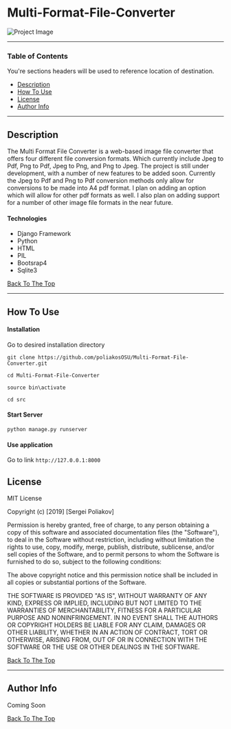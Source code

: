 # Multi-Format-File-Converter

![Project Image](https://www.copyrighted.com/uploads/8/8/k/s/uoccd3yawvuytlhjebej_x.png) 



---

### Table of Contents
You're sections headers will be used to reference location of destination.

- [Description](#description)
- [How To Use](#how-to-use)
- [License](#license)
- [Author Info](#author-info)

---

## Description

The Multi Format File Converter is a web-based image file converter that offers four different file conversion formats. Which currently include Jpeg to Pdf, Png to Pdf, Jpeg to Png, and Png to Jpeg. The project is still under development, with a number of new features to be added soon. Currently the Jpeg to Pdf and Png to Pdf conversion methods only allow for conversions to be made into A4 pdf format. I plan on adding an option which will allow for other pdf formats as well. I also plan on adding support for a number of other image file formats in the near future.  

#### Technologies

- Django Framework
- Python 
- HTML
- PIL
- Bootsrap4
- Sqlite3


[Back To The Top](#Multi-Format-File-Converter)

---

## How To Use

#### Installation
Go to desired installation directory 

`git clone https://github.com/poliakosOSU/Multi-Format-File-Converter.git`

`cd Multi-Format-File-Converter`

`source bin\activate`

`cd src`

#### Start Server
`python manage.py runserver`

#### Use application
Go to link `http://127.0.0.1:8000`


## License

MIT License

Copyright (c) [2019] [Sergei Poliakov]

Permission is hereby granted, free of charge, to any person obtaining a copy
of this software and associated documentation files (the "Software"), to deal
in the Software without restriction, including without limitation the rights
to use, copy, modify, merge, publish, distribute, sublicense, and/or sell
copies of the Software, and to permit persons to whom the Software is
furnished to do so, subject to the following conditions:

The above copyright notice and this permission notice shall be included in all
copies or substantial portions of the Software.

THE SOFTWARE IS PROVIDED "AS IS", WITHOUT WARRANTY OF ANY KIND, EXPRESS OR
IMPLIED, INCLUDING BUT NOT LIMITED TO THE WARRANTIES OF MERCHANTABILITY,
FITNESS FOR A PARTICULAR PURPOSE AND NONINFRINGEMENT. IN NO EVENT SHALL THE
AUTHORS OR COPYRIGHT HOLDERS BE LIABLE FOR ANY CLAIM, DAMAGES OR OTHER
LIABILITY, WHETHER IN AN ACTION OF CONTRACT, TORT OR OTHERWISE, ARISING FROM,
OUT OF OR IN CONNECTION WITH THE SOFTWARE OR THE USE OR OTHER DEALINGS IN THE
SOFTWARE.

[Back To The Top](#Multi-Format-File-Converter)

---

## Author Info
Coming Soon

[Back To The Top](#Multi-Format-File-Converter)

